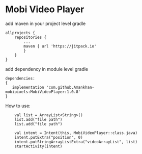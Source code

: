 # Mobi Video Player
add maven in your project level gradle
````
allprojects {
	repositories {
		...
		maven { url 'https://jitpack.io' 
		}
	}
}
````
add dependency in module level gradle
````
dependencies:
{
   implementation 'com.github.Amankhan-mobipixels:MobiVideoPlayer:1.0.8'
}

````
How to use:

        val list = ArrayList<String>()
        list.add("file path")
        list.add("file path")

        val intent = Intent(this, MobiVideoPlayer::class.java)
        intent.putExtra("position", 0)
        intent.putStringArrayListExtra("videoArrayList", list)
        startActivity(intent)
   
	
